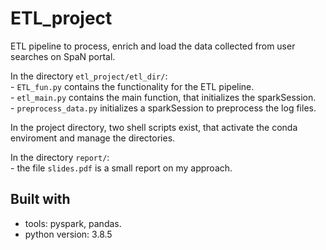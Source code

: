 # ETL_project
ETL pipeline to process, enrich and load the data collected from user searches on SpaN portal. 
    
   In the directory `etl_project/etl_dir/`: \
      - `ETL_fun.py` contains the functionality for the ETL pipeline. \
      - `etl_main.py` contains the main function, that initializes the sparkSession. \
      - `preprocess_data.py` initializes a sparkSession to preprocess the log files.
        
   In the project directory, two shell scripts exist, that activate the conda enviroment and manage the directories.
   
   In the directory `report/`: \
      - the file `slides.pdf` is a small report on my approach.
   
   ## Built with
  - tools: pyspark, pandas.
  - python version: 3.8.5
